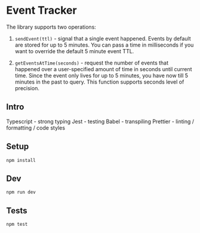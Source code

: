 # Event Tracker
The library supports two operations:

1.  `sendEvent(ttl)` - signal that a single event happened. Events by default are stored for up to 5 minutes. You can pass a time in milliseconds if you want to override the default 5 minute event TTL.

2. `getEventsAtTime(seconds)` - request the number of events that happened over a user-specified amount of time in seconds until current time. Since the event only lives for up to 5 minutes, you have now till 5 minutes in the past to query. This function supports seconds level of precision. 

## Intro
Typescript - strong typing
Jest - testing
Babel - transpiling
Prettier - linting / formatting / code styles

## Setup
```
npm install
```

## Dev
```
npm run dev
```

## Tests
```
npm test
```